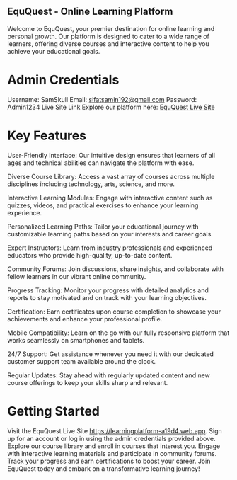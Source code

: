 ## EquQuest - Online Learning Platform
Welcome to EquQuest, your premier destination for online learning and personal growth. Our platform is designed to cater to a wide range of learners, offering diverse courses and interactive content to help you achieve your educational goals.

# Admin Credentials
Username: SamSkull
Email: sifatsamin192@gmail.com
Password: Admin1234
Live Site Link
Explore our platform here: [EquQuest Live Site](https://learningplatform-a19d4.web.app)

# Key Features
User-Friendly Interface: Our intuitive design ensures that learners of all ages and technical abilities can navigate the platform with ease.

Diverse Course Library: Access a vast array of courses across multiple disciplines including technology, arts, science, and more.

Interactive Learning Modules: Engage with interactive content such as quizzes, videos, and practical exercises to enhance your learning experience.

Personalized Learning Paths: Tailor your educational journey with customizable learning paths based on your interests and career goals.

Expert Instructors: Learn from industry professionals and experienced educators who provide high-quality, up-to-date content.

Community Forums: Join discussions, share insights, and collaborate with fellow learners in our vibrant online community.

Progress Tracking: Monitor your progress with detailed analytics and reports to stay motivated and on track with your learning objectives.

Certification: Earn certificates upon course completion to showcase your achievements and enhance your professional profile.

Mobile Compatibility: Learn on the go with our fully responsive platform that works seamlessly on smartphones and tablets.

24/7 Support: Get assistance whenever you need it with our dedicated customer support team available around the clock.

Regular Updates: Stay ahead with regularly updated content and new course offerings to keep your skills sharp and relevant.

# Getting Started
Visit the EquQuest Live Site https://learningplatform-a19d4.web.app.
Sign up for an account or log in using the admin credentials provided above.
Explore our course library and enroll in courses that interest you.
Engage with interactive learning materials and participate in community forums.
Track your progress and earn certifications to boost your career.
Join EquQuest today and embark on a transformative learning journey!
